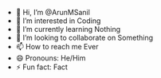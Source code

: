 - 👋 Hi, I’m @ArunMSanil
- 👀 I’m interested in Coding
- 🌱 I’m currently learning Nothing
- 💞️ I’m looking to collaborate on Something
- 📫 How to reach me Ever
- 😄 Pronouns: He/Him
- ⚡ Fun fact: Fact

<!---
ArunMSanil/ArunMSanil is a ✨ special ✨ repository because its `README.md` (this file) appears on your GitHub profile.
You can click the Preview link to take a look at your changes.
--->
